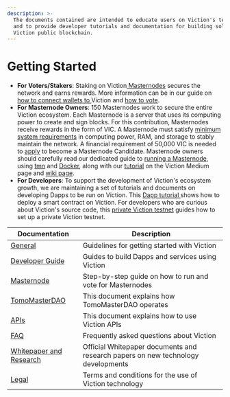 ```yaml
---
description: >-
  The documents contained are intended to educate users on Viction's technology
  and to provide developer tutorials and documentation for building solutions on
  Viction public blockchain.
---
```


# Getting Started

* **For Voters/Stakers**: Staking on Viction[ Masternodes](https://master.viction.com/) secures the network and earns rewards. More information can be in our guide on [how to connect wallets to ](https://docs.viction.com/general/how-to-connect-to-Viction-network)Viction and [how to vote](https://youtu.be/tXp4WHl\_sxY).
* **For Masternode Owners**: 150 Masternodes work to secure the entire Viction ecosystem. Each Masternode is a server that uses its computing power to create and sign blocks. For this contribution, Masternodes receive rewards in the form of VIC. A Masternode must satisfy [minimum system requirements](masternode/requirements.md) in computing power, RAM, and storage to stably maintain the network. A financial requirement of 50,000 VIC is needed to [apply](masternode/apply-your-node.md) to become a Masternode Candidate. Masternode owners should carefully read our dedicated guide to [running a Masternode](masternode/run-a-full-node/), using [tmn](masternode/run-a-full-node/tmn.md) and [Docker](masternode/run-a-full-node/docker.md), along with our [tutorial](https://medium.com/Viction/how-to-run-a-Viction-masternode-from-a-to-z-3793752dc3d1) on the Viction Medium page and [wiki page](https://github.com/BuildOnViction/docs/wiki).
* **For Developers**: To support the development of Viction's ecosystem growth, we are maintaining a set of tutorials and documents on developing Dapps to be run on Viction. This [Dapp tutorial ](https://docs.viction.com/developer-guide/building-dapp-on-Viction)shows how to deploy a smart contract on Viction. For developers who are curious about Viction's source code, this [private Viction testnet](https://docs.viction.com/developer-guide/working-with-Viction/Viction-private-testnet-setup) guides how to set up a private Viction testnet.

| **Documentation**                                   | Description                                                                      |
| --------------------------------------------------- | -------------------------------------------------------------------------------- |
| [General](general/)                                 | Guidelines for getting started with Viction                                      |
| [Developer Guide](developer-guide/)                 | Guides to build Dapps and services using Viction                                 |
| [Masternode](masternode/)                           | Step-by-step guide on how to run and vote for Masternodes                        |
| [TomoMasterDAO](archive/tomomasterdao/)             | This document explains how TomoMasterDAO operates                                |
| [APIs](https://apidocs.viction.com)                 | This document explains how to use Viction APIs                                   |
| [FAQ](faq/)                                         | Frequently asked questions about Viction                                         |
| [Whitepaper and Research](whitepaper-and-research/) | Official Whitepaper documents and research papers on new technology developments |
| [Legal](legal/)                                     | Terms and conditions for the use of Viction technology                           |
